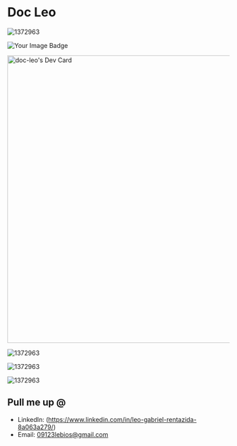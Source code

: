 # Doc Leo



![1372963](https://www.codewars.com/users/Doc-Leo/badges/large )


<img src="https://tryhackme-badges.s3.amazonaws.com/dc730.png" alt="Your Image Badge" />


<a href="https://app.daily.dev/dcleo"><img src="https://api.daily.dev/devcards/v2/RKuZ3mFuz6ACy9y5VPLZi.png?type=wide&r=o4v" width="652" alt="doc-leo's Dev Card"/></a>

![1372963](https://assets.tryhackme.com/room-badges/80fe798a874c21b238240ffc401cfb2f.png)



![1372963](https://github-profile-trophy.vercel.app/?username=Doc-Leo&theme=dracula)

![1372963](https://app.hackthebox.com/profile/2174915)
## Pull me up @

- LinkedIn: (https://www.linkedin.com/in/leo-gabriel-rentazida-8a063a279/)
- Email: 09123lebios@gmail.com
